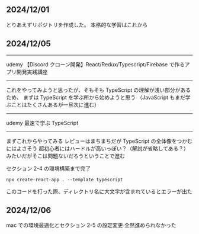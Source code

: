 ## 2024/12/01

とりあえずリポジトリを作成した。
本格的な学習はこれから

## 2024/12/05

---

udemy
【Discord クローン開発】React/Redux/Typescript/Firebase で作るアプリ開発実践講座

---

これをやってみようと思ったが、そもそも TypeScript の理解が浅い部分があるため、
まずは TypeScript を学ぶ所から始めようと思う
（JavaScript もまだ学ぶことはたくさんあるが一旦次に進む）

---

udemy
最速で学ぶ TypeScript

---

まずこれからやってみる
レビューはまちまちだが TypeScript の全体像をつかむにはよさそう
超初心者にはハードルが高いっぽい？（解説が省略してある？）みたいだがそこは問題ないだろうということで進む

セクション 2-4 の環境構築まで完了

```
npx create-react-app . --template typescript
```

このコードを打った際、ディレクトリ名に大文字が含まれているとエラーが出た

## 2024/12/06

mac での環境最適化とセクション 2-5 の設定変更
全然進められなかった
